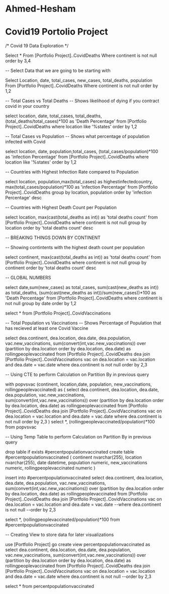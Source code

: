 # Ahmed-Hesham
# Covid19 Portolio Project


/*
Covid 19 Data Exploration
*/

Select *
From [Portfolio Project]..CovidDeaths
Where continent is not null 
order by 3,4



-- Select Data that we are going to be starting with

Select Location, date, total_cases, new_cases, total_deaths, population
From [Portfolio Project]..CovidDeaths
Where continent is not null 
order by 1,2




-- Total Cases vs Total Deaths
-- Shows likelihood of dying if you contract covid in your country

select location, date, total_cases, total_deaths, (total_deaths/total_cases)*100 as 'Death Percentage'
from [Portfolio Project]..CovidDeaths
where location like '%states'
order by 1,2



-- Total Cases vs Population
-- Shows what percentage of population infected with Covid

select location, date, population,total_cases, (total_cases/population)*100 as 'infection Percentage'
from [Portfolio Project]..CovidDeaths
where location like '%states'
order by 1,2



-- Countries with Highest Infection Rate compared to Population

select location, population,max(total_cases) as highestinfectedcountry, max(total_cases/population)*100 as 'infection Percentage'
from [Portfolio Project]..CovidDeaths
group by location, population
order by 'infection Percentage' desc



-- Countries with Highest Death Count per Population

select location, max(cast(total_deaths as int)) as 'total deaths count'
from [Portfolio Project]..CovidDeaths
where continent is not null
group by location
order by 'total deaths count' desc



-- BREAKING THINGS DOWN BY CONTINENT

-- Showing contintents with the highest death count per population

select continent, max(cast(total_deaths as int)) as 'total deaths count'
from [Portfolio Project]..CovidDeaths
where continent is not null
group by continent
order by 'total deaths count' desc




-- GLOBAL NUMBERS

select date,sum(new_cases) as total_cases, sum(cast(new_deaths as int)) as total_deaths, (sum(cast(new_deaths as int))/sum(new_cases))*100 as 'Death Percentage'
from [Portfolio Project]..CovidDeaths
where continent is not null
group by date
order by 1,2

select *
from [Portfolio Project]..CovidVaccinations




-- Total Population vs Vaccinations
-- Shows Percentage of Population that has recieved at least one Covid Vaccine

select dea.continent, dea.location, dea.date, dea.population, vac.new_vaccinations,
sum(convert(int,vac.new_vaccinations)) over (partition by dea.location order by dea.location, dea.date) as rollingpeoplevaccinated
from [Portfolio Project]..CovidDeaths dea
join [Portfolio Project]..CovidVaccinations vac
    on dea.location = vac.location
	and dea.date = vac.date
where dea.continent is not null
order by 2,3




-- Using CTE to perform Calculation on Partition By in previous query

with popvsvac (continent, location,date, population, new_vaccinations, rollingpeoplevaccinated)
as
(
select dea.continent, dea.location, dea.date, dea.population, vac.new_vaccinations,
sum(convert(int,vac.new_vaccinations)) over (partition by dea.location order by dea.location, dea.date) as rollingpeoplevaccinated
from [Portfolio Project]..CovidDeaths dea
join [Portfolio Project]..CovidVaccinations vac
    on dea.location = vac.location
	and dea.date = vac.date
where dea.continent is not null
order by 2,3
)
select *, (rollingpeoplevaccinated/population)*100
from popvsvac




-- Using Temp Table to perform Calculation on Partition By in previous query

drop table if exists #percentpopulationvaccinated
create table #percentpopulationvaccinated
(
continent nvarchar(255),
location nvarchar(255),
date datetime,
population numeric,
new_vaccinations numeric,
rollingpeoplevaccinated numeric
)

insert into #percentpopulationvaccinated
select dea.continent, dea.location, dea.date, dea.population, vac.new_vaccinations,
sum(convert(int,vac.new_vaccinations)) over (partition by dea.location order by dea.location, dea.date) as rollingpeoplevaccinated
from [Portfolio Project]..CovidDeaths dea
join [Portfolio Project]..CovidVaccinations vac
    on dea.location = vac.location
	and dea.date = vac.date
--where dea.continent is not null
--order by 2,3

select *, (rollingpeoplevaccinated/population)*100
from #percentpopulationvaccinated





-- Creating View to store data for later visualizations

use [Portfolio Project]
go
create view percentpopulationvaccinated as
select dea.continent, dea.location, dea.date, dea.population, vac.new_vaccinations,
sum(convert(int,vac.new_vaccinations)) over (partition by dea.location order by dea.location, dea.date) as rollingpeoplevaccinated
from [Portfolio Project]..CovidDeaths dea
join [Portfolio Project]..CovidVaccinations vac
    on dea.location = vac.location
	and dea.date = vac.date
where dea.continent is not null
--order by 2,3

select *
from percentpopulationvaccinated
